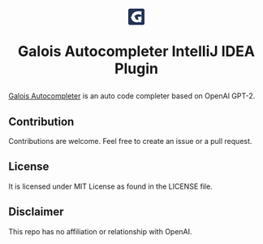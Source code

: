 
<h1 align="center"><img src="./images/logo_a.png" alt="Galois Autocompleter"/><p>Galois Autocompleter IntelliJ IDEA Plugin</p></h1>

[Galois Autocompleter](https://github.com/galois-autocompleter/galois-autocompleter) is an auto code completer based on OpenAI GPT-2.

## Contribution
Contributions are welcome. Feel free to create an issue or a pull request.

## License
It is licensed under MIT License as found in the LICENSE file.

## Disclaimer
This repo has no affiliation or relationship with OpenAI.